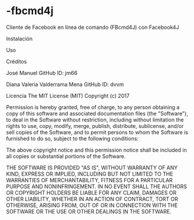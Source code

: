# -fbcmd4j
Cliente de Facebook en línea de comando (FBcmd4J) con Facebook4J

Instalación


Uso


Créditos

José Manuel
GitHub ID: jm66

Diana Valeria Valderrama Mena
GitHub ID: dvvm

Licencia
The MIT License (MIT)
Copyright (c) 2017  <Diana Valderrama>

Permission is hereby granted, free of charge, to any person obtaining a copy of this software and associated documentation files (the "Software"), to deal in the Software without restriction, including without limitation the rights to use, copy, modify, merge, publish, distribute, sublicense, and/or sell copies of the Software, and to permit persons to whom the Software is furnished to do so, subject to the following conditions:

The above copyright notice and this permission notice shall be included in all copies or substantial portions of the Software.

THE SOFTWARE IS PROVIDED "AS IS", WITHOUT WARRANTY OF ANY KIND, EXPRESS OR IMPLIED, INCLUDING BUT NOT LIMITED TO THE WARRANTIES OF MERCHANTABILITY, FITNESS FOR A PARTICULAR PURPOSE AND NONINFRINGEMENT. IN NO EVENT SHALL THE AUTHORS OR COPYRIGHT HOLDERS BE LIABLE FOR ANY CLAIM, DAMAGES OR OTHER LIABILITY, WHETHER IN AN ACTION OF CONTRACT, TORT OR OTHERWISE, ARISING FROM, OUT OF OR IN CONNECTION WITH THE SOFTWARE OR THE USE OR OTHER DEALINGS IN THE SOFTWARE.
